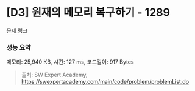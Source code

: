 # [D3] 원재의 메모리 복구하기 - 1289 

[문제 링크](https://swexpertacademy.com/main/code/problem/problemDetail.do?contestProbId=AV19AcoKI9sCFAZN) 

### 성능 요약

메모리: 25,940 KB, 시간: 127 ms, 코드길이: 917 Bytes



> 출처: SW Expert Academy, https://swexpertacademy.com/main/code/problem/problemList.do
